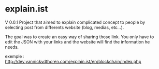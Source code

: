 # explain.ist

V 0.0.1
Project that aimed to explain complicated concept to people by selecting post from differents website (blog, medias, etc...).

The goal was to create an easy way of sharing those link. You only have to edit the JSON with your links and the website will find the information he needs.

exemple : http://dev.yannickvdthoren.com/explain.ist/en/blockchain/index.php
